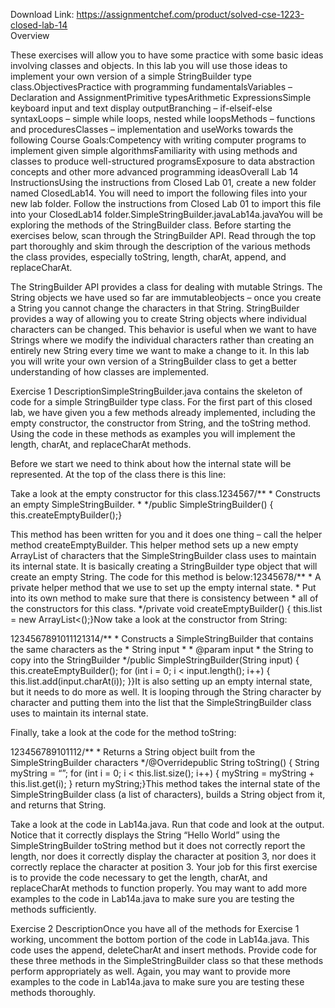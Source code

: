 Download Link: https://assignmentchef.com/product/solved-cse-1223-closed-lab-14
<br>
Overview

These exercises will allow you to have some practice with some basic ideas involving classes and objects. In this lab you will use those ideas to implement your own version of a simple StringBuilder type class.ObjectivesPractice with programming fundamentalsVariables – Declaration and AssignmentPrimitive typesArithmetic ExpressionsSimple keyboard input and text display outputBranching – if-elseif-else syntaxLoops – simple while loops, nested while loopsMethods – functions and proceduresClasses – implementation and useWorks towards the following Course Goals:Competency with writing computer programs to implement given simple algorithmsFamiliarity with using methods and classes to produce well-structured programsExposure to data abstraction concepts and other more advanced programming ideasOverall Lab 14 InstructionsUsing the instructions from Closed Lab 01, create a new folder named ClosedLab14. You will need to import the following files into your new lab folder. Follow the instructions from Closed Lab 01 to import this file into your ClosedLab14 folder.SimpleStringBuilder.javaLab14a.javaYou will be exploring the methods of the StringBuilder class. Before starting the exercises below, scan through the StringBuilder API. Read through the top part thoroughly and skim through the description of the various methods the class provides, especially toString, length, charAt, append, and replaceCharAt.

The StringBuilder API provides a class for dealing with mutable Strings. The String objects we have used so far are immutableobjects – once you create a String you cannot change the characters in that String. StringBuilder provides a way of allowing you to create String objects where individual characters can be changed. This behavior is useful when we want to have Strings where we modify the individual characters rather than creating an entirely new String every time we want to make a change to it. In this lab you will write your own version of a StringBuilder class to get a better understanding of how classes are implemented.

Exercise 1 DescriptionSimpleStringBuilder.java contains the skeleton of code for a simple StringBuilder type class. For the first part of this closed lab, we have given you a few methods already implemented, including the empty constructor, the constructor from String, and the toString method. Using the code in these methods as examples you will implement the length, charAt, and replaceCharAt methods.

Before we start we need to think about how the internal state will be represented. At the top of the class there is this line:

Take a look at the empty constructor for this class.1234567/** * Constructs an empty SimpleStringBuilder. * */public SimpleStringBuilder() { this.createEmptyBuilder();}

This method has been written for you and it does one thing – call the helper method createEmptyBuilder. This helper method sets up a new empty ArrayList of characters that the SimpleStringBuilder class uses to maintain its internal state. It is basically creating a StringBuilder type object that will create an empty String. The code for this method is below:12345678/** * A private helper method that we use to set up the empty internal state. * Put into its own method to make sure that there is consistency between * all of the constructors for this class. */private void createEmptyBuilder() { this.list = new ArrayList&lt;();}Now take a look at the constructor from String:

1234567891011121314/** * Constructs a SimpleStringBuilder that contains the same characters as the * String input * * @param input * the String to copy into the StringBuilder */public SimpleStringBuilder(String input) { this.createEmptyBuilder(); for (int i = 0; i &lt; input.length(); i++) { this.list.add(input.charAt(i)); }}It is also setting up an empty internal state, but it needs to do more as well. It is looping through the String character by character and putting them into the list that the SimpleStringBuilder class uses to maintain its internal state.

Finally, take a look at the code for the method toString:

123456789101112/** * Returns a String object built from the SimpleStringBuilder characters */@Overridepublic String toString() { String myString = “”; for (int i = 0; i &lt; this.list.size(); i++) { myString = myString + this.list.get(i); } return myString;}This method takes the internal state of the SimpleStringBuilder class (a list of characters), builds a String object from it, and returns that String.

Take a look at the code in Lab14a.java. Run that code and look at the output. Notice that it correctly displays the String “Hello World” using the SimpleStringBuilder toString method but it does not correctly report the length, nor does it correctly display the character at position 3, nor does it correctly replace the character at position 3. Your job for this first exercise is to provide the code necessary to get the length, charAt, and replaceCharAt methods to function properly. You may want to add more examples to the code in Lab14a.java to make sure you are testing the methods sufficiently.

Exercise 2 DescriptionOnce you have all of the methods for Exercise 1 working, uncomment the bottom portion of the code in Lab14a.java. This code uses the append, deleteCharAt and insert methods. Provide code for these three methods in the SimpleStringBuilder class so that these methods perform appropriately as well. Again, you may want to provide more examples to the code in Lab14a.java to make sure you are testing these methods thoroughly.